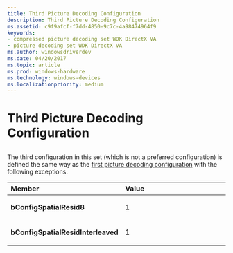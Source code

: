 ```yaml
---
title: Third Picture Decoding Configuration
description: Third Picture Decoding Configuration
ms.assetid: c9f9afcf-f7dd-4850-9c7c-4a98474964f9
keywords:
- compressed picture decoding set WDK DirectX VA
- picture decoding set WDK DirectX VA
ms.author: windowsdriverdev
ms.date: 04/20/2017
ms.topic: article
ms.prod: windows-hardware
ms.technology: windows-devices
ms.localizationpriority: medium
---
```


# Third Picture Decoding Configuration


## <span id="ddk_third_picture_decoding_configuration_gg"></span><span id="DDK_THIRD_PICTURE_DECODING_CONFIGURATION_GG"></span>


The third configuration in this set (which is not a preferred configuration) is defined the same way as the [first picture decoding configuration](first-picture-decoding-configuration.md) with the following exceptions.

<table>
<colgroup>
<col width="50%" />
<col width="50%" />
</colgroup>
<thead>
<tr class="header">
<th align="left">Member</th>
<th align="left">Value</th>
</tr>
</thead>
<tbody>
<tr class="odd">
<td align="left"><p><strong>bConfigSpatialResid8</strong></p></td>
<td align="left"><p>1</p></td>
</tr>
<tr class="even">
<td align="left"><p><strong>bConfigSpatialResidInterleaved</strong></p></td>
<td align="left"><p>1</p></td>
</tr>
</tbody>
</table>

 

 

 





